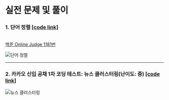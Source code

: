 # 실전 문제 및 풀이
### 1. 단어 정렬     [[code link]](https://github.com/kimkyeongnam/STUDY_Algorithm/blob/master/%5BN%ED%98%84%EC%A7%81%EC%9E%90%20%ED%8A%B9%EA%B0%95%5D%20All-in-One%20%EC%A7%81%EB%AC%B4%EC%97%AD%EB%9F%89%20%E3%80%8C%EC%95%8C%EA%B3%A0%EB%A6%AC%EC%A6%98%20%EA%B5%90%EC%9C%A1%ED%94%84%EB%A1%9C%EA%B7%B8%EB%9E%A8%E3%80%8D/4%EC%A3%BC%EC%B0%A8(190509)/ex_%EB%8B%A8%EC%96%B4%EC%A0%95%EB%A0%AC.cpp)
<br>[백준 Online Judge 1181번](https://www.acmicpc.net/problem/1181)

![단어 정렬](https://user-images.githubusercontent.com/38516906/59426860-3a4b1500-8e14-11e9-838e-585a657a4f20.png)


---
### 2. 카카오 신입 공채 1차 코딩 테스트: 뉴스 클러스터링(난이도: 중)     [[code link]](https://github.com/kimkyeongnam/STUDY_Algorithm/blob/master/%5BN%ED%98%84%EC%A7%81%EC%9E%90%20%ED%8A%B9%EA%B0%95%5D%20All-in-One%20%EC%A7%81%EB%AC%B4%EC%97%AD%EB%9F%89%20%E3%80%8C%EC%95%8C%EA%B3%A0%EB%A6%AC%EC%A6%98%20%EA%B5%90%EC%9C%A1%ED%94%84%EB%A1%9C%EA%B7%B8%EB%9E%A8%E3%80%8D/4%EC%A3%BC%EC%B0%A8(190509)/ex_news%20clustering.cpp)
![뉴스 클러스터링](https://user-images.githubusercontent.com/38516906/59427257-2fdd4b00-8e15-11e9-974c-80232784599d.png)
